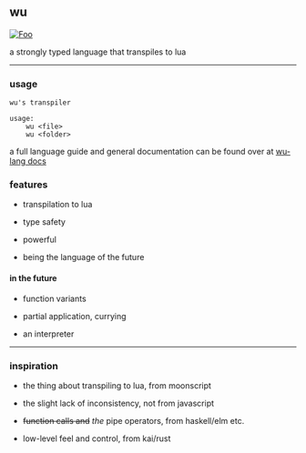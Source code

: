 ## wu 
[![Foo](https://user-images.githubusercontent.com/7288322/34429152-141689f8-ecb9-11e7-8003-b5a10a5fcb29.png)](https://discord.gg/qm92sPP)

a strongly typed language that transpiles to lua

---

### usage

```
wu's transpiler

usage:
    wu <file>
    wu <folder>
```

a full language guide and general documentation can be found over at [wu-lang docs](https://wu-lang.github.io/wu.html)

### features

- transpilation to lua

- type safety

- powerful

- being the language of the future

#### in the future

- function variants

- partial application, currying

- an interpreter

---

### inspiration

- the thing about transpiling to lua, from moonscript

- the slight lack of inconsistency, not from javascript

- ~~function calls and~~ *the* pipe operators, from haskell/elm etc.

- low-level feel and control, from kai/rust

